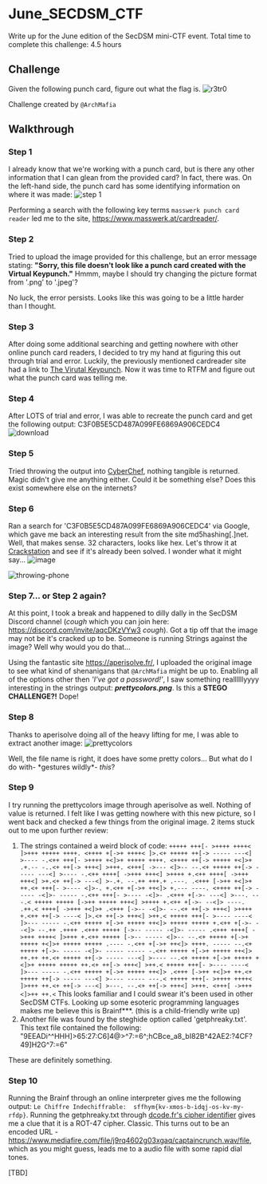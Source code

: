 # June_SECDSM_CTF
Write up for the June edition of the SecDSM mini-CTF event.  Total time to complete this challenge: 4.5 hours

## Challenge
Given the following punch card, figure out what the flag is.
![r3tr0](https://user-images.githubusercontent.com/101227395/171697595-24b3c275-aeab-4c5c-a21f-910c9af463df.jpg)

Challenge created by `@ArchMafia`

## Walkthrough
### Step 1
I already know that we're working with a punch card, but is there any other information that I can glean from the provided card?  In fact, there was.  On the left-hand side, the punch card has some identifying information on where it was made:
![step 1](https://user-images.githubusercontent.com/101227395/171699951-93de0fe3-a316-48c6-a7dc-f229e0f8b30d.jpg)

Performing a search with the following key terms `masswerk punch card reader` led me to the site, https://www.masswerk.at/cardreader/.

### Step 2
Tried to upload the image provided for this challenge, but an error message stating: **"Sorry, this file doesn't look like a punch card created with the Virtual Keypunch."**  Hmmm, maybe I should try changing the picture format from '.png' to '.jpeg'?

No luck, the error persists.  Looks like this was going to be a little harder than I thought.

### Step 3
After doing some additional searching and getting nowhere with other online punch card readers, I decided to try my hand at figuring this out through trial and error.  Luckily, the previously mentioned cardreader site had a link to [The Virutal Keypunch](https://www.masswerk.at/keypunch/).  Now it was time to RTFM and figure out what the punch card was telling me.

### Step 4
After LOTS of trial and error, I was able to recreate the punch card and get the following output: C3F0B5E5CD487A099FE6869A906CEDC4
![download](https://user-images.githubusercontent.com/101227395/171728556-7f74e9ca-2d96-4295-a8ff-9959383be645.png)


### Step 5
Tried throwing the output into [CyberChef](https://gchq.github.io/CyberChef/), nothing tangible is returned.  Magic didn't give me anything either.  Could it be something else?  Does this exist somewhere else on the internets?

### Step 6
Ran a search for 'C3F0B5E5CD487A099FE6869A906CEDC4' via Google, which gave me back an interesting result from the site md5hashing[.]net.  Well, that makes sense.  32 characters, looks like hex.  Let's throw it at [Crackstation](https://crackstation.net/) and see if it's already been solved.  I wonder what it might say...
![image](https://user-images.githubusercontent.com/101227395/171735964-fcbdcfbc-20ff-4953-a74e-d32abb1b2a14.png)

![throwing-phone](https://user-images.githubusercontent.com/101227395/171748159-024d93c3-1351-48e7-b8c1-f9892eff376a.gif)


### Step 7... or Step 2 again?
At this point, I took a break and happened to dilly dally in the SecDSM Discord channel (*cough* which you can join here: https://discord.com/invite/aqcDKzVYw3 *cough*).  Got a tip off that the image may not be it's cracked up to be.  Someone is running Strings against the image?  Well why would you do that...

Using the fantastic site https://aperisolve.fr/, I uploaded the original image to see what kind of shenanigans that `@ArchMafia` might be up to.  Enabling all of the options other then *'I've got a password!'*, I saw something reallllllyyyy interesting in the strings output: ***prettycolors.png***.  Is this a **STEGO CHALLENGE?!**  Dope!

### Step 8
Thanks to aperisolve doing all of the heavy lifting for me, I was able to extract another image:
![prettycolors](https://user-images.githubusercontent.com/101227395/171733832-0891aece-99b6-4a86-a27c-8c8378cfeceb.png)

Well, the file name is right, it does have some pretty colors...  But what do I do with- \*gestures wildly\*- *this*?  

### Step 9
I try running the prettycolors image through aperisolve as well.  Nothing of value is returned.  I felt like I was getting nowhere with this new picture, so I went back and checked a few things from the original image.  2 items stuck out to me upon further review:

1) The strings contained a weird block of code: 
`+++++ +++[- >++++ ++++< ]>+++ +++++ ++++. <++++ +[->+ ++++< ]>.<+ +++++
++[-> ----- ---<] >---- -.<++ +++[- >++++ +<]>+ +++++ ++++. <++++ ++[->
+++++ +<]>+ .+.-- -..<+ ++[-> +++<] >+++. <+++[ ->--- <]>-- --.<+ +++++
++[-> ----- ---<] >---- -.<++ ++++[ ->+++ +++<] >++++ +.<++ ++++[ ->+++
+++<] >+.<+ ++[-> ---<] >-.+. --.++ +++.+ .---. .<+++ [->++ +<]>+ ++.<+
+++[- >---- <]>-. +.<++ +[->+ ++<]> +.--- ----. <++++ ++[-> ----- -<]>-
----- -.<++ +++[- >---- -<]>- .<+++ +[->- ---<] >---. ---.< +++++ +++++
[->++ +++++ +++<] >++++ +.<++ +[->- --<]> ----. .++.< ++++[ ->+++ +<]>+
.<+++ [->-- -<]>- --.<+ ++[-> +++<] >++++ +.<++ ++[-> ----< ]>.<+ ++[->
+++<] >++.< +++++ +++[- >---- ----< ]>--- ----- -.<++ +++++ +[->+ +++++
++<]> +++++ +++++ +.<++ +[->- --<]> --.++ .++++ .<+++ +++++ [->-- -----
-<]>- ----- .<+++ ++++[ ->+++ ++++< ]>+++ +.<++ +++++ [->-- ----- <]>--
--.<+ +++++ +[->+ +++++ +<]>+ +++++ +++++ .---- -.<++ +[->+ ++<]> ++++.
----- --.<+ +++++ +[->- ----- -<]>- ----- ----- -.<++ +++++ +[->+ +++++
++<]> ++.++ ++.<+ +++++ ++[-> ----- ---<] >---- --.<+ +++++ +[->+ +++++
+<]>+ +++++ +++++ ++.<+ ++[-> +++<] >++.< +++++ +++[- >---- ----< ]>---
----- -.<++ +++++ +[->+ +++++ ++<]> .<+++ [->++ +<]>+ ++.<+ +++++ ++[->
----- ---<] >---- ----- ---.< +++++ +++[- >++++ ++++< ]>+++ ++.<+ ++[->
---<] >---. --.<+ ++[-> +++<] >+++. <+++[ ->+++ <]>++ ++.<`
This looks familiar and I could swear it's been used in other SecDSM CTFs.  Looking up some esoteric programming languages makes me believe this is Brainf***.  (this is a child-friendly write up)
2) Another file was found by the steghide option called 'getphreaky.txt'.  This text file contained the following: "9EEADi^^HHH]>65:27:C6]4@>^7:=6^;hCBce_a8_bI82B^42AE2:?4CF?49]H2G^7:=6"

These are definitely something.

### Step 10
Running the Brainf through an online interpreter gives me the following output: `Le Chiffre Indechiffrable: 
sffhym{kv-xmos-b-idqj-os-kv-my-rfdp}`.  Running the getphreaky.txt through [dcode.fr's cipher identifier](https://www.dcode.fr/cipher-identifier) gives me a clue that it is a ROT-47 cipher.  Classic.  This turns out to be an encoded URL - https://www.mediafire.com/file/j9rq4602g03xgaq/captaincrunch.wav/file, which as you might guess, leads me to a audio file with some rapid dial tones.  

[TBD]
